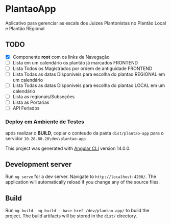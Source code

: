 # PlantaoApp

Aplicativo para gerenciar as escals dos Juizes Plantonistas no Plantão Local e Plantão REgional

## TODO

- [x] Componente **root** com os links de Navegação
- [ ] Lista em um calendário os plantão já marcados FRONTEND
- [ ] Lista Todos os Magistrados por ordem de antiguidade FRONTEND
- [ ] Lista Todas as datas Disponiveis para escolha do plantao REGIONAL em um calendário
- [ ] Lista Todas as datas Disponiveis para escolha do plantao LOCAL em um calendário 
- [ ] Lista as regionais/Subseções
- [ ] Lista as Portarias
- [ ] API Feriados

### Deploy em Ambiente de Testes

após realizar o __BUILD__, copiar o conteudo da pasta `dist/plantao-app` para o servidor `10.28.80.20\dev\plantao-app` 

This project was generated with [Angular CLI](https://github.com/angular/angular-cli) version 14.0.0.

## Development server

Run `ng serve` for a dev server. Navigate to `http://localhost:4200/`. The application will automatically reload if you change any of the source files.

## Build

Run `ng build  ng build --base-href /dev/plantao-app/` to build the project. 
The build artifacts will be stored in the `dist/` directory.
